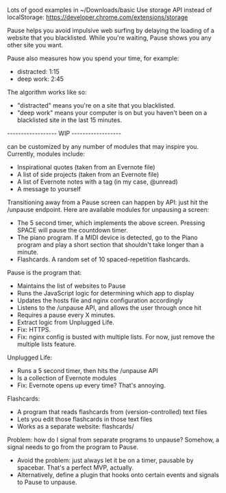 Lots of good examples in ~/Downloads/basic
Use storage API instead of localStorage: https://developer.chrome.com/extensions/storage

Pause helps you avoid impulsive web surfing by delaying the loading of a website that you blacklisted.
While you're waiting, Pause shows you any other site you want.

Pause also measures how you spend your time, for example:
- distracted: 1:15
- deep work: 2:45

The algorithm works like so:
- "distracted" means you're on a site that you blacklisted.
- "deep work" means your computer is on but you haven't been on a blacklisted site in the last 15 minutes.


------------------ WIP ------------------

can be customized by any number of modules that may inspire you. Currently, modules include:
- Inspirational quotes (taken from an Evernote file)
- A list of side projects (taken from an Evernote file)
- A list of Evernote notes with a tag (in my case, @unread)
- A message to yourself

Transitioning away from a Pause screen can happen by API: just hit the /unpause endpoint. Here are available modules for unpausing a screen:
- The 5 second timer, which implements the above screen. Pressing SPACE will pause the countdown timer.
- The piano program. If a MIDI device is detected, go to the Piano program and play a short section that shouldn't take longer than a minute.
- Flashcards. A random set of 10 spaced-repetition flashcards.



Pause is the program that:
- Maintains the list of websites to Pause
- Runs the JavaScript logic for determining which app to display
- Updates the hosts file and nginx configuration accordingly
- Listens to the /unpause API, and allows the user through once hit
- Requires a pause every X minutes.
- Extract logic from Unplugged Life.
- Fix: HTTPS.
- Fix: nginx config is busted with multiple lists. For now, just remove the multiple lists feature.

Unplugged Life:
- Runs a 5 second timer, then hits the /unpause API
- Is a collection of Evernote modules
- Fix: Evernote opens up every time? That's annoying.

Flashcards:
- A program that reads flashcards from (version-controlled) text files
- Lets you edit those flashcards in those text files
- Works as a separate website: flashcards/

Problem: how do I signal from separate programs to unpause? Somehow, a signal needs to go from the program to Pause.
- Avoid the problem: just always let it be on a timer, pausable by spacebar. That's a perfect MVP, actually.
- Alternatively, define a plugin that hooks onto certain events and signals to Pause to unpause.
